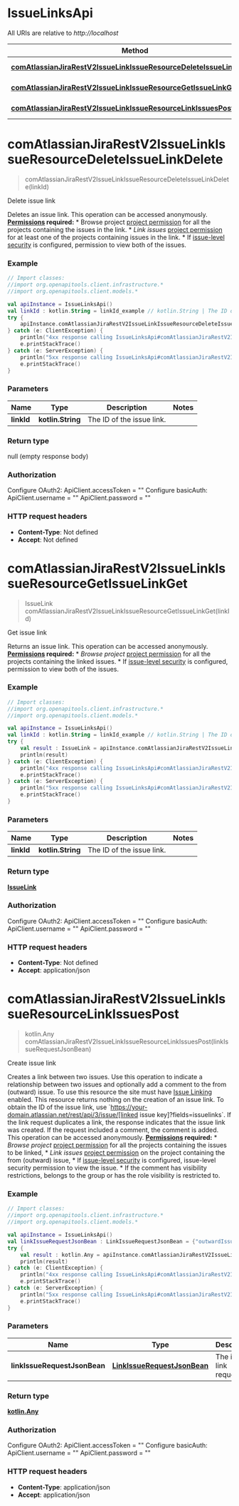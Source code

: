 # IssueLinksApi

All URIs are relative to *http://localhost*

Method | HTTP request | Description
------------- | ------------- | -------------
[**comAtlassianJiraRestV2IssueLinkIssueResourceDeleteIssueLinkDelete**](IssueLinksApi.md#comAtlassianJiraRestV2IssueLinkIssueResourceDeleteIssueLinkDelete) | **DELETE** /rest/api/3/issueLink/{linkId} | Delete issue link
[**comAtlassianJiraRestV2IssueLinkIssueResourceGetIssueLinkGet**](IssueLinksApi.md#comAtlassianJiraRestV2IssueLinkIssueResourceGetIssueLinkGet) | **GET** /rest/api/3/issueLink/{linkId} | Get issue link
[**comAtlassianJiraRestV2IssueLinkIssueResourceLinkIssuesPost**](IssueLinksApi.md#comAtlassianJiraRestV2IssueLinkIssueResourceLinkIssuesPost) | **POST** /rest/api/3/issueLink | Create issue link


<a name="comAtlassianJiraRestV2IssueLinkIssueResourceDeleteIssueLinkDelete"></a>
# **comAtlassianJiraRestV2IssueLinkIssueResourceDeleteIssueLinkDelete**
> comAtlassianJiraRestV2IssueLinkIssueResourceDeleteIssueLinkDelete(linkId)

Delete issue link

Deletes an issue link.  This operation can be accessed anonymously.  **[Permissions](#permissions) required:**   *  Browse project [project permission](https://confluence.atlassian.com/x/yodKLg) for all the projects containing the issues in the link.  *  *Link issues* [project permission](https://confluence.atlassian.com/x/yodKLg) for at least one of the projects containing issues in the link.  *  If [issue-level security](https://confluence.atlassian.com/x/J4lKLg) is configured, permission to view both of the issues.

### Example
```kotlin
// Import classes:
//import org.openapitools.client.infrastructure.*
//import org.openapitools.client.models.*

val apiInstance = IssueLinksApi()
val linkId : kotlin.String = linkId_example // kotlin.String | The ID of the issue link.
try {
    apiInstance.comAtlassianJiraRestV2IssueLinkIssueResourceDeleteIssueLinkDelete(linkId)
} catch (e: ClientException) {
    println("4xx response calling IssueLinksApi#comAtlassianJiraRestV2IssueLinkIssueResourceDeleteIssueLinkDelete")
    e.printStackTrace()
} catch (e: ServerException) {
    println("5xx response calling IssueLinksApi#comAtlassianJiraRestV2IssueLinkIssueResourceDeleteIssueLinkDelete")
    e.printStackTrace()
}
```

### Parameters

Name | Type | Description  | Notes
------------- | ------------- | ------------- | -------------
 **linkId** | **kotlin.String**| The ID of the issue link. |

### Return type

null (empty response body)

### Authorization


Configure OAuth2:
    ApiClient.accessToken = ""
Configure basicAuth:
    ApiClient.username = ""
    ApiClient.password = ""

### HTTP request headers

 - **Content-Type**: Not defined
 - **Accept**: Not defined

<a name="comAtlassianJiraRestV2IssueLinkIssueResourceGetIssueLinkGet"></a>
# **comAtlassianJiraRestV2IssueLinkIssueResourceGetIssueLinkGet**
> IssueLink comAtlassianJiraRestV2IssueLinkIssueResourceGetIssueLinkGet(linkId)

Get issue link

Returns an issue link.  This operation can be accessed anonymously.  **[Permissions](#permissions) required:**   *  *Browse project* [project permission](https://confluence.atlassian.com/x/yodKLg) for all the projects containing the linked issues.  *  If [issue-level security](https://confluence.atlassian.com/x/J4lKLg) is configured, permission to view both of the issues.

### Example
```kotlin
// Import classes:
//import org.openapitools.client.infrastructure.*
//import org.openapitools.client.models.*

val apiInstance = IssueLinksApi()
val linkId : kotlin.String = linkId_example // kotlin.String | The ID of the issue link.
try {
    val result : IssueLink = apiInstance.comAtlassianJiraRestV2IssueLinkIssueResourceGetIssueLinkGet(linkId)
    println(result)
} catch (e: ClientException) {
    println("4xx response calling IssueLinksApi#comAtlassianJiraRestV2IssueLinkIssueResourceGetIssueLinkGet")
    e.printStackTrace()
} catch (e: ServerException) {
    println("5xx response calling IssueLinksApi#comAtlassianJiraRestV2IssueLinkIssueResourceGetIssueLinkGet")
    e.printStackTrace()
}
```

### Parameters

Name | Type | Description  | Notes
------------- | ------------- | ------------- | -------------
 **linkId** | **kotlin.String**| The ID of the issue link. |

### Return type

[**IssueLink**](IssueLink.md)

### Authorization


Configure OAuth2:
    ApiClient.accessToken = ""
Configure basicAuth:
    ApiClient.username = ""
    ApiClient.password = ""

### HTTP request headers

 - **Content-Type**: Not defined
 - **Accept**: application/json

<a name="comAtlassianJiraRestV2IssueLinkIssueResourceLinkIssuesPost"></a>
# **comAtlassianJiraRestV2IssueLinkIssueResourceLinkIssuesPost**
> kotlin.Any comAtlassianJiraRestV2IssueLinkIssueResourceLinkIssuesPost(linkIssueRequestJsonBean)

Create issue link

Creates a link between two issues. Use this operation to indicate a relationship between two issues and optionally add a comment to the from (outward) issue. To use this resource the site must have [Issue Linking](https://confluence.atlassian.com/x/yoXKM) enabled.  This resource returns nothing on the creation of an issue link. To obtain the ID of the issue link, use &#x60;https://your-domain.atlassian.net/rest/api/3/issue/[linked issue key]?fields&#x3D;issuelinks&#x60;.  If the link request duplicates a link, the response indicates that the issue link was created. If the request included a comment, the comment is added.  This operation can be accessed anonymously.  **[Permissions](#permissions) required:**   *  *Browse project* [project permission](https://confluence.atlassian.com/x/yodKLg) for all the projects containing the issues to be linked,  *  *Link issues* [project permission](https://confluence.atlassian.com/x/yodKLg) on the project containing the from (outward) issue,  *  If [issue-level security](https://confluence.atlassian.com/x/J4lKLg) is configured, issue-level security permission to view the issue.  *  If the comment has visibility restrictions, belongs to the group or has the role visibility is restricted to.

### Example
```kotlin
// Import classes:
//import org.openapitools.client.infrastructure.*
//import org.openapitools.client.models.*

val apiInstance = IssueLinksApi()
val linkIssueRequestJsonBean : LinkIssueRequestJsonBean = {"outwardIssue":{"key":"MKY-1"},"comment":{"visibility":{"type":"group","value":"jira-software-users"},"body":{"type":"doc","version":1,"content":[{"type":"paragraph","content":[{"text":"Linked related issue!","type":"text"}]}]}},"inwardIssue":{"key":"HSP-1"},"type":{"name":"Duplicate"}} // LinkIssueRequestJsonBean | The issue link request.
try {
    val result : kotlin.Any = apiInstance.comAtlassianJiraRestV2IssueLinkIssueResourceLinkIssuesPost(linkIssueRequestJsonBean)
    println(result)
} catch (e: ClientException) {
    println("4xx response calling IssueLinksApi#comAtlassianJiraRestV2IssueLinkIssueResourceLinkIssuesPost")
    e.printStackTrace()
} catch (e: ServerException) {
    println("5xx response calling IssueLinksApi#comAtlassianJiraRestV2IssueLinkIssueResourceLinkIssuesPost")
    e.printStackTrace()
}
```

### Parameters

Name | Type | Description  | Notes
------------- | ------------- | ------------- | -------------
 **linkIssueRequestJsonBean** | [**LinkIssueRequestJsonBean**](LinkIssueRequestJsonBean.md)| The issue link request. |

### Return type

[**kotlin.Any**](kotlin.Any.md)

### Authorization


Configure OAuth2:
    ApiClient.accessToken = ""
Configure basicAuth:
    ApiClient.username = ""
    ApiClient.password = ""

### HTTP request headers

 - **Content-Type**: application/json
 - **Accept**: application/json

